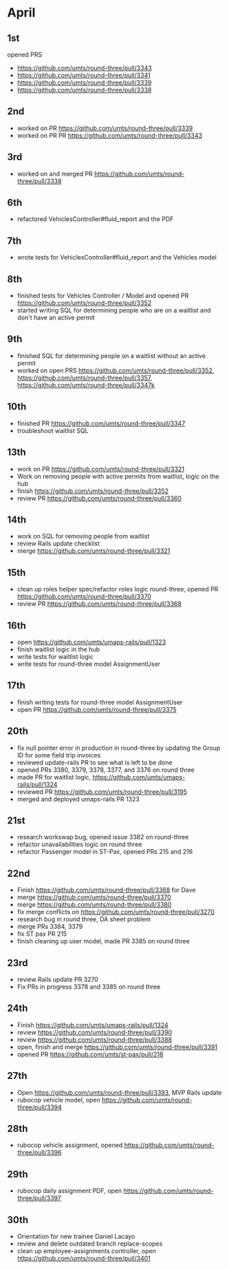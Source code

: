 # April
## 1st
  opened PRS
  - https://github.com/umts/round-three/pull/3343
  - https://github.com/umts/round-three/pull/3341
  - https://github.com/umts/round-three/pull/3339
  - https://github.com/umts/round-three/pull/3338

## 2nd
  - worked on PR https://github.com/umts/round-three/pull/3339
  - worked on PR PR https://github.com/umts/round-three/pull/3343

## 3rd
  - worked on and merged PR https://github.com/umts/round-three/pull/3338
## 6th
  - refactored VehiclesController#fluid_report and the PDF
## 7th
  - wrote tests for VehiclesController#fluid_report and the Vehicles model
## 8th
  - finished tests for Vehicles Controller / Model and opened PR https://github.com/umts/round-three/pull/3352
  - started writing SQL for determining people who are on a waitlist and don't have an active permit
## 9th
  - finished SQL for determining people on a waitlist without an active permit
  - worked on open PRS https://github.com/umts/round-three/pull/3352, https://github.com/umts/round-three/pull/3357, https://github.com/umts/round-three/pull/3347k
## 10th
  - finished PR https://github.com/umts/round-three/pull/3347
  - troubleshoot waitlist SQL
## 13th
  - work on PR https://github.com/umts/round-three/pull/3321
  - Work on removing people with active permits from waitlist, logic on the hub
  - finish https://github.com/umts/round-three/pull/3352
  - review PR https://github.com/umts/round-three/pull/3360
## 14th
  - work on SQL for removing people from waitlist
  - review Rails update checklist
  - merge https://github.com/umts/round-three/pull/3321
## 15th
  - clean up roles helper spec/refactor roles logic round-three, opened PR https://github.com/umts/round-three/pull/3370
  - review PR https://github.com/umts/round-three/pull/3368
## 16th
  - open https://github.com/umts/umaps-rails/pull/1323
  - finish waitlist logic in the hub
  - write tests for waitlist logic
  - write tests for round-three model AssignmentUser
## 17th
  - finish writing tests for round-three model AssignmentUser
  - open PR https://github.com/umts/round-three/pull/3375
## 20th
  - fix null pointer error in production in round-three by updating the Group ID for some field trip invoices
  - reviewed update-rails PR to see what is left to be done
  - opened PRs 3380, 3379, 3378, 3377, and 3376 on round three
  - made PR for waitlist logic, https://github.com/umts/umaps-rails/pull/1324
  - reviewed PR https://github.com/umts/round-three/pull/3195
  - merged and deployed umaps-rails PR 1323
## 21st
  - research workswap bug, opened issue 3382 on round-three
  - refactor unavailabilities logic on round three
  - refactor Passenger model in ST-Pax, opened PRs 215 and 216
## 22nd
  - Finish https://github.com/umts/round-three/pull/3368 for Dave
  - merge https://github.com/umts/round-three/pull/3370
  - merge https://github.com/umts/round-three/pull/3380
  - fix merge conflicts on https://github.com/umts/round-three/pull/3270
  - research bug in round three, DA sheet problem
  - merge PRs 3384, 3379
  - fix ST pax PR 215
  - finish cleaning up user model, made PR 3385 on round three
## 23rd
  - review Rails update PR 3270
  - Fix PRs in progress 3378 and 3385 on round three
## 24th
  - Finish https://github.com/umts/umaps-rails/pull/1324
  - review https://github.com/umts/round-three/pull/3390
  - review https://github.com/umts/round-three/pull/3388
  - open, finish and merge https://github.com/umts/round-three/pull/3391
  - opened PR https://github.com/umts/st-pax/pull/218
## 27th
  - Open https://github.com/umts/round-three/pull/3393, MVP Rails update
  - rubocop vehicle model, open https://github.com/umts/round-three/pull/3394
## 28th
  - rubocop vehicle assignment, opened https://github.com/umts/round-three/pull/3396
## 29th
  - rubocop daily assignment PDF, open https://github.com/umts/round-three/pull/3397
## 30th
  - Orientation for new trainee Daniel Lacayo
  - review and delete outdated branch replace-scopes
  - clean up employee-assignments controller, open https://github.com/umts/round-three/pull/3401
